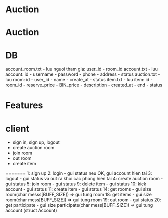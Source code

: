# Auction
# Auction

# DB
account_room.txt - luu nguoi tham gia: user_id - room_id
account.txt - luu account: id - username - password - phone - address - status
auction.txt - luu room: id - user_id - name - create_at - status
item.txt - luu item: id - room_id - reserve_price - BIN_price - description - created_at - end - status
# Features

# client
- sign in, sign up, logout
- create auction room
- join room 
- out room
- create item

=======
1: sign up
2: login - gui status neu OK, gui account hien tai
3: logout - gui status va out ra khoi cac phong hien tai
4: create auction room - gui status
5: join room - gui status
9: delete item - gui status
10: kick account - gui status
11: create item - gui status
14: get rooms - gui size room(char messs[BUFF_SIZE]) => gui tung room
18: get items - gui size room(char mess[BUFF_SIZE]) => gui tung room
19: out room - gui status
20: get participate - gui size participate(char mess[BUFF_SIZE]) => gui tung account (struct Account)
